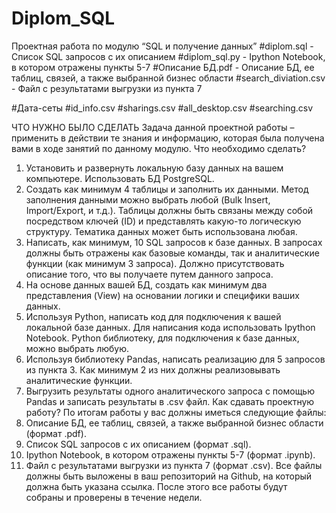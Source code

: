 # Diplom_SQL
Проектная работа по модулю “SQL и получение данных”
#diplom.sql - Список SQL запросов с их описанием
#diplom_sql.py - Ipython Notebook, в котором отражены пункты 5-7
#Описание БД.pdf - Описание БД, ее таблиц, связей, а также выбранной бизнес области
#search_diviation.csv - Файл с результатами выгрузки из пункта 7

#Дата-сеты
#id_info.csv
#sharings.csv
#all_desktop.csv
#searching.csv


ЧТО НУЖНО БЫЛО СДЕЛАТЬ
Задача данной проектной работы – применить в действии те знания и
информацию, которая была получена вами в ходе занятий по данному
модулю.
Что необходимо сделать?
1. Установить и развернуть локальную базу данных на вашем
компьютере. Использовать БД PostgreSQL.
2. Создать как минимум 4 таблицы и заполнить их данными. Метод
заполнения данными можно выбрать любой (Bulk Insert,
Import/Export, и т.д.). Таблицы должны быть связаны между собой
посредством ключей (ID) и представлять какую-то логическую
структуру. Тематика данных может быть использована любая.
3. Написать, как минимум, 10 SQL запросов к базе данных. В запросах
должны быть отражены как базовые команды, так и аналитические
функции (как минимум 3 запроса). Должно присутствовать описание
того, что вы получаете путем данного запроса.
4. На основе данных вашей БД, создать как минимум два
представления (View) на основании логики и специфики ваших
данных.
5. Используя Python, написать код для подключения к вашей
локальной базе данных. Для написания кода использовать Ipython
Notebook. Python библиотеку, для подключения к базе данных,
можно выбрать любую.
6. Используя библиотеку Pandas, написать реализацию для 5 запросов
из пункта 3. Как минимум 2 из них должны реализовывать
аналитические функции.
7. Выгрузить результаты одного аналитического запроса с помощью
Pandas и записать результаты в .csv файл.
Как сдавать проектную работу?
По итогам работы у вас должны иметься следующие файлы:
1. Описание БД, ее таблиц, связей, а также выбранной бизнес области
(формат .pdf).
2. Список SQL запросов с их описанием (формат .sql).
3. Ipython Notebook, в котором отражены пункты 5-7 (формат .ipynb).
4. Файл с результатами выгрузки из пункта 7 (формат .csv).
Все файлы должны быть выложены в ваш репозиторий на Github, на
который должна быть указана ссылка.
После этого все работы будут собраны и проверены в течение недели.
